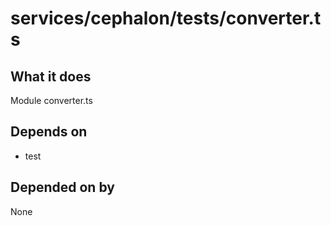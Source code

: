 # services/cephalon/tests/converter.ts

## What it does
Module converter.ts

## Depends on
- test

## Depended on by
None
